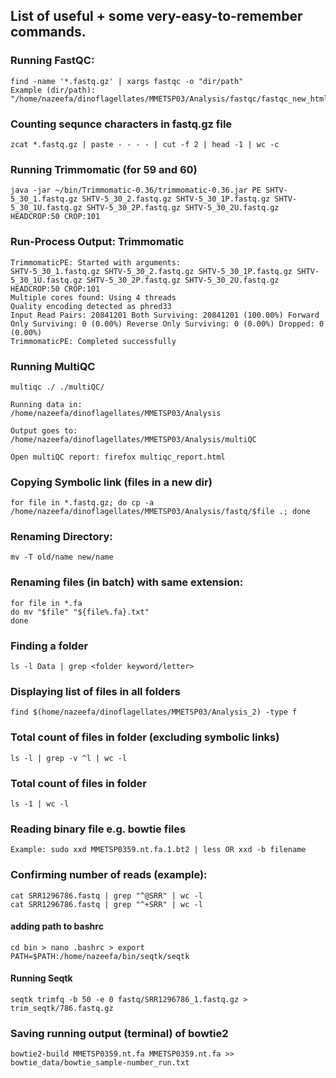 ## List of useful + some very-easy-to-remember commands.

### Running FastQC:
```
find -name '*.fastq.gz' | xargs fastqc -o "dir/path"
Example (dir/path): "/home/nazeefa/dinoflagellates/MMETSP03/Analysis/fastqc/fastqc_new_html"

```

### Counting sequnce characters in fastq.gz file
```
zcat *.fastq.gz | paste - - - - | cut -f 2 | head -1 | wc -c
```

### Running Trimmomatic (for 59 and 60)
```
java -jar ~/bin/Trimmomatic-0.36/trimmomatic-0.36.jar PE SHTV-5_30_1.fastq.gz SHTV-5_30_2.fastq.gz SHTV-5_30_1P.fastq.gz SHTV-5_30_1U.fastq.gz SHTV-5_30_2P.fastq.gz SHTV-5_30_2U.fastq.gz HEADCROP:50 CROP:101
```

### Run-Process Output: Trimmomatic
```
TrimmomaticPE: Started with arguments:
SHTV-5_30_1.fastq.gz SHTV-5_30_2.fastq.gz SHTV-5_30_1P.fastq.gz SHTV-5_30_1U.fastq.gz SHTV-5_30_2P.fastq.gz SHTV-5_30_2U.fastq.gz HEADCROP:50 CROP:101
Multiple cores found: Using 4 threads
Quality encoding detected as phred33
Input Read Pairs: 20841201 Both Surviving: 20841201 (100.00%) Forward Only Surviving: 0 (0.00%) Reverse Only Surviving: 0 (0.00%) Dropped: 0 (0.00%)
TrimmomaticPE: Completed successfully

```
### Running MultiQC
```
multiqc ./ ./multiQC/
```
```
Running data in:
/home/nazeefa/dinoflagellates/MMETSP03/Analysis

Output goes to: /home/nazeefa/dinoflagellates/MMETSP03/Analysis/multiQC
```
```
Open multiQC report: firefox multiqc_report.html
```
### Copying Symbolic link (files in a new dir)
```
for file in *.fastq.gz; do cp -a /home/nazeefa/dinoflagellates/MMETSP03/Analysis/fastq/$file .; done
```

### Renaming Directory:
```
mv -T old/name new/name 
```

### Renaming files (in batch) with same extension:
```
for file in *.fa 
do mv "$file" "${file%.fa}.txt"
done
```

### Finding a folder
```
ls -l Data | grep <folder keyword/letter>

```
### Displaying list of files in all folders
```
find $(home/nazeefa/dinoflagellates/MMETSP03/Analysis_2) -type f
```

### Total count of files in folder (excluding symbolic links)
```
ls -l | grep -v ^l | wc -l
```

### Total count of files in folder
```
ls -1 | wc -l
```

### Reading binary file e.g. bowtie files
```
Example: sudo xxd MMETSP0359.nt.fa.1.bt2 | less OR xxd -b filename
```

### Confirming number of reads (example):

```
cat SRR1296786.fastq | grep "^@SRR" | wc -l
cat SRR1296786.fastq | grep "^+SRR" | wc -l
```

#### adding path to bashrc
```
cd bin > nano .bashrc > export PATH=$PATH:/home/nazeefa/bin/seqtk/seqtk
```

#### Running Seqtk
```
seqtk trimfq -b 50 -e 0 fastq/SRR1296786_1.fastq.gz > trim_seqtk/786.fastq.gz
```

### Saving running output (terminal) of bowtie2
```
bowtie2-build MMETSP0359.nt.fa MMETSP0359.nt.fa >> bowtie_data/bowtie_sample-number_run.txt
```
